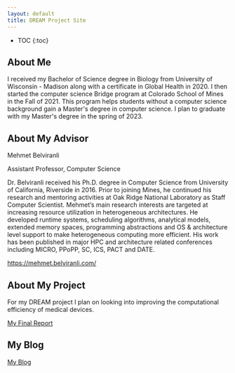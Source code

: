 ```yaml
---
layout: default
title: DREAM Project Site
---
```


* TOC
{:toc}

## About Me

I received my Bachelor of Science degree in Biology from University of Wisconsin - Madison along with a certificate in Global Health in 2020. I then started the computer science Bridge program at Colorado School of Mines in the Fall of 2021. This program helps students without a computer science background gain a Master's degree in computer science. I plan to graduate with my Master's degree in the spring of 2023.

## About My Advisor

Mehmet Belviranli

Assistant Professor, Computer Science

Dr. Belviranli received his Ph.D. degree in Computer Science from University of California, Riverside in 2016. Prior to joining Mines, he continued his research and mentoring activities at Oak Ridge National Laboratory as Staff Computer Scientist.  Mehmet’s main research interests are targeted at increasing resource utilization in heterogeneous architectures. He developed runtime systems, scheduling algorithms, analytical models, extended memory spaces, programming abstractions and OS & architecture level support to make heterogeneous computing more efficient. His work has been published in major HPC and architecture related conferences including MICRO, PPoPP, SC, ICS, PACT and DATE.

https://mehmet.belviranli.com/

## About My Project

For my DREAM project I plan on looking into improving the computational efficiency of medical devices.

[My Final Report](files/finalreport.pdf)

## My Blog

[My Blog](blog.html)
